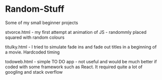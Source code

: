 # Random-Stuff

Some of my small beginner projects

stvorce.html - my first attempt at animation of JS - randommly placed squared with random colours

titulky.html - I tried to simulate fade ins and fade out titles in a beginning of a movie. Hardcoded timing

todoweb.html - simple TO DO app - not useful and would be much better if coded with some framework such as React. 
It required quite a lot of googling and stack overflow
